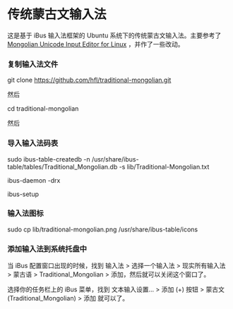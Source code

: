 # 传统蒙古文输入法

这是基于 iBus 输入法框架的 Ubuntu 系统下的传统蒙古文输入法。主要参考了 [Mongolian Unicode Input Editor for Linux](http://www.studymongolian.net/technical/how-to-create-linux-input-method-editor/mongolian-unicode-input-editor-for-linux/) ，并作了一些改动。

### 复制输入法文件

git clone https://github.com/hfl/traditional-mongolian.git

然后

cd traditional-mongolian

然后

### 导入输入法码表

sudo ibus-table-createdb -n /usr/share/ibus-table/tables/Traditional_Mongolian.db -s lib/Traditional-Mongolian.txt

ibus-daemon -drx

ibus-setup


### 输入法图标

sudo cp lib/traditional-mongolian.png /usr/share/ibus-table/icons

### 添加输入法到系统托盘中

当 iBus 配置窗口出现的时候，找到 输入法 > 选择一个输入法 > 现实所有输入法 > 蒙古语 > Traditional_Mongolian > 添加，然后就可以关闭这个窗口了。

选择你的任务栏上的 iBus 菜单，找到 文本输入设置… > 添加 (+) 按钮 > 蒙古文 (Traditional_Mongolian) > 添加 就可以了。
